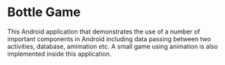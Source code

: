 # Bottle Game

This Android application that demonstrates the use of a number of important components in Android including data passing between two activities, database, amimation etc. A small game using animation is also implemented inside this application.
